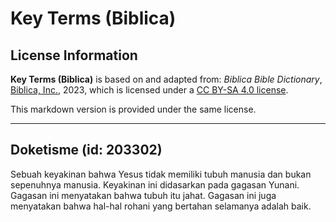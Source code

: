 # Key Terms (Biblica)

## License Information

**Key Terms (Biblica)** is based on and adapted from: _Biblica Bible Dictionary_, [Biblica, Inc.](https://www.biblica.com/), 2023, which is licensed under a [CC BY-SA 4.0 license](https://creativecommons.org/licenses/by-sa/4.0/legalcode.en).

This markdown version is provided under the same license.



--------------------------------

## Doketisme (id: 203302)

Sebuah keyakinan bahwa Yesus tidak memiliki tubuh manusia dan bukan sepenuhnya manusia. Keyakinan ini didasarkan pada gagasan Yunani. Gagasan ini menyatakan bahwa tubuh itu jahat. Gagasan ini juga menyatakan bahwa hal\-hal rohani yang bertahan selamanya adalah baik.


